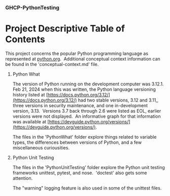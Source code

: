 

### GHCP-PythonTesting

# Project Descriptive Table of Contents

This project concerns the popular Python programming language as represented at [python.org](python.org).&nbsp; 
Additional conceptual context information can be found in the 'conceptual-context.md' file.


1) Python What

    The version of Python running on the development computer was 3.12.1.&nbsp; 
    Feb 21, 2024 when this was written, the Python language versioning history listed at 
    [https://docs.python.org/3.12/](https://docs.python.org/3.12/)
    had two stable versions, 3.12 and 3.11,, three versions in security maintenance, and one in-development version, 3.13.&nbsp; 
    Versions 3.7 back through 2.6 were listed as EOL, earlier versions were not displayed.&nbsp; 
    An informative graph for that information was available at 
    [https://devguide.python.org/versions/](https://devguide.python.org/versions/).

    The files in the 'PythonWhat' folder explore things related to variable types, 
    the differences between versions of Python, and a few miscellaneous curiousities.

2) Python Unit Testing

    The files in the 'PythonUnitTesting' folder explore the Python unit testing frameworks unittest, pytest, and nose.&nbsp; 
    'doctest' also gets some attention.

    The "warning" logging feature is also used in some of the unittest files.
